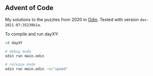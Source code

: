 ## Advent of Code

My solutions to the puzzles from 2020 in [Odin](https://github.com/odin-lang/Odin). Tested with version `dev-2021-07:35230b1a`.

To compile and run dayXY:

```sh
cd dayXY

# debug mode
odin run main.odin

# release mode
odin run main.odin -o="speed"
```
